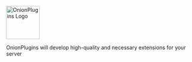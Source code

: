 <p style="align='center'"><img src="https://i.imgur.com/Fl9b8jf.png" alt="OnionPlugins Logo" width=90px height=90px /></p>
OnionPlugins will develop high-quality and necessary extensions for your server
